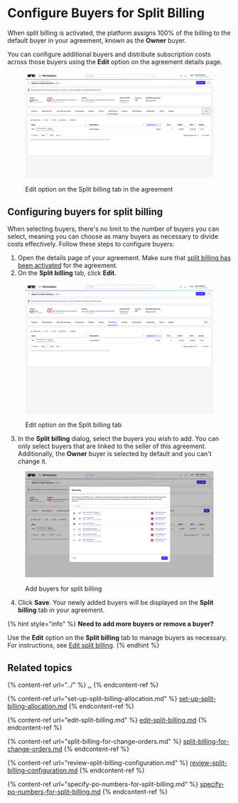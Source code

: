# Configure Buyers for Split Billing

When split billing is activated, the platform assigns 100% of the billing to the default buyer in your agreement, known as the **Owner** buyer.&#x20;

You can configure additional buyers and distribute subscription costs across those buyers using the **Edit** option on the agreement details page.&#x20;

<figure><img src="../../../../.gitbook/assets/SplitBillingEdit.png" alt=""><figcaption><p>Edit option on the Split billing tab in the agreement</p></figcaption></figure>

## Configuring buyers for split billing

When selecting buyers, there's no limit to the number of buyers you can select, meaning you can choose as many buyers as necessary to divide costs effectively. Follow these steps to configure buyers:

1. Open the details page of your agreement. Make sure that [split billing has been activated](../#activate-split-billing) for the agreement.&#x20;
2. On the **Split billing** tab, click **Edit**.&#x20;

<figure><img src="../../../../.gitbook/assets/image (1106).png" alt=""><figcaption><p>Edit option on the Split billing tab</p></figcaption></figure>

3. In the **Split billing** dialog, select the buyers you wish to add. You can only select buyers that are linked to the seller of this agreement. Additionally, the **Owner** buyer is selected by default and you can't change it.&#x20;

<figure><img src="../../../../.gitbook/assets/image (1122).png" alt=""><figcaption><p>Add buyers for split billing</p></figcaption></figure>

4. Click **Save**. Your newly added buyers will be displayed on the **Split billing** tab in your agreement.

{% hint style="info" %}
**Need to add more buyers or remove a buyer?**

Use the **Edit** option on the **Split billing** tab to manage buyers as necessary. For instructions, see [Edit split billing](edit-split-billing.md).
{% endhint %}

## Related topics

{% content-ref url="../" %}
[..](../)
{% endcontent-ref %}

{% content-ref url="set-up-split-billing-allocation.md" %}
[set-up-split-billing-allocation.md](set-up-split-billing-allocation.md)
{% endcontent-ref %}

{% content-ref url="edit-split-billing.md" %}
[edit-split-billing.md](edit-split-billing.md)
{% endcontent-ref %}

{% content-ref url="split-billing-for-change-orders.md" %}
[split-billing-for-change-orders.md](split-billing-for-change-orders.md)
{% endcontent-ref %}

{% content-ref url="review-split-billing-configuration.md" %}
[review-split-billing-configuration.md](review-split-billing-configuration.md)
{% endcontent-ref %}

{% content-ref url="specify-po-numbers-for-split-billing.md" %}
[specify-po-numbers-for-split-billing.md](specify-po-numbers-for-split-billing.md)
{% endcontent-ref %}
